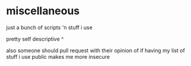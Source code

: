 # miscellaneous
just a bunch of scripts 'n stuff i use

pretty self descriptive ^

also someone should pull request with their opinion of if having my list of stuff i use public makes me more insecure

